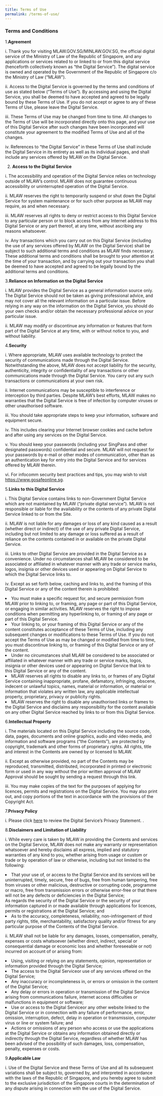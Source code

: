```yaml
---
title: Terms of Use
permalink: /terms-of-use/
---
```

### **Terms and Conditions**

1.**Agreement**

i. Thank you for visiting MLAW.GOV.SG/MINLAW.GOV.SG, the official digital service of the Ministry of Law of the Republic of Singapore, and any applications or services related to or linked to or from this digital service (henceforth collectively known as “the Digital Service”). The digital service is owned and operated by the Government of the Republic of Singapore c/o the Ministry of Law (“MLAW”).

ii. Access to the Digital Service is governed by the terms and conditions of use as stated below (“Terms of Use”). By accessing and using the Digital Service, you shall be deemed to have accepted and agreed to be legally bound by these Terms of Use. If you do not accept or agree to any of these Terms of Use, please leave the Digital Service.

iii. These Terms of Use may be changed from time to time. All changes to the Terms of Use will be incorporated directly onto this page, and your use of this Digital Service after such changes have been incorporated will constitute your agreement to the modified Terms of Use and all of the changes.

iv. References to “the Digital Service” in these Terms of Use shall include the Digital Service in its entirety as well as its individual pages, and shall include any services offered by MLAW on the Digital Service.  

2. **Access to the Digital Service**

i. The accessibility and operation of the Digital Service relies on technology outside of MLAW’s control. MLAW does not guarantee continuous accessibility or uninterrupted operation of the Digital Service.

ii. MLAW reserves the right to temporarily suspend or shut down the Digital Service for system maintenance or for such other purpose as MLAW may require, as and when necessary.

iii. MLAW reserves all rights to deny or restrict access to this Digital Service to any particular person or to block access from any Internet address to this Digital Service or any part thereof, at any time, without ascribing any reasons whatsoever.

iv. Any transactions which you carry out on this Digital Service (including the use of any services offered by MLAW on the Digital Service) shall be subject to such additional terms and conditions as MLAW finds necessary. These additional terms and conditions shall be brought to your attention at the time of your transaction, and by carrying out your transaction you shall be deemed to have accepted and agreed to be legally bound by the additional terms and conditions.

3.**Reliance on Information on the Digital Service**

i. MLAW provides the Digital Service as a general information source only. The Digital Service should not be taken as giving professional advice, and may not cover all the relevant information on a particular issue. Before relying in any way on the information on the Digital Service, you should do your own checks and/or obtain the necessary professional advice on your particular issue.

ii. MLAW may modify or discontinue any information or features that form part of the Digital Service at any time, with or without notice to you, and without liability.

4.**Security**

i. Where appropriate, MLAW uses available technology to protect the security of communications made through the Digital Service. Notwithstanding the above, MLAW does not accept liability for the security, authenticity, integrity or confidentiality of any transactions or other communications made through the Digital Service. You carry out any such transactions or communications at your own risk.

ii. Internet communications may be susceptible to interference or interception by third parties. Despite MLAW’s best efforts, MLAW makes no warranties that the Digital Service is free of infection by computer viruses or other unauthorised software.

iii. You should take appropriate steps to keep your information, software and equipment secure.

iv. This includes clearing your Internet browser cookies and cache before and after using any services on the Digital Service.

v. You should keep your passwords (including your SingPass and other designated passwords) confidential and secure. MLAW will not request for your passwords by e-mail or other modes of communication, other than as an authentication key for entry into the Digital Service and for services offered by MLAW therein.

vi. For infocomm security best practices and tips, you may wish to visit https://www.gosafeonline.sg.

5.**Links to this Digital Service**

i. This Digital Service contains links to non-Government Digital Service which are not maintained by MLAW (“private digital service”). MLAW is not responsible or liable for the availability or the contents of any private Digital Service linked to or from the Site.

ii. MLAW is not liable for any damages or loss of any kind caused as a result (whether direct or indirect) of the use of any private Digital Service, including but not limited to any damage or loss suffered as a result of reliance on the contents contained in or available on the private Digital Service.

iii. Links to other Digital Service are provided in the Digital Service as a convenience. Under no circumstances shall MLAW be considered to be associated or affiliated in whatever manner with any trade or service marks, logos, insignia or other devices used or appearing on Digital Service to which the Digital Service links to.

iv. Except as set forth below, caching and links to, and the framing of this Digital Service or any of the content therein is prohibited:

<li> You must make a specific request for, and secure permission from MLAW prior to linking to, or framing, any page or part of this Digital Service, or engaging in similar activities. MLAW reserves the right to impose conditions when permitting any hyperlinking to, or framing of any page or part of this Digital Service.</li>

<li>Your linking to, or your framing of this Digital Service or any of the content constitutes acceptance of these Terms of Use, including any subsequent changes or modifications to these Terms of Use. If you do not accept the Terms of Use as may be changed or modified from time to time, you must discontinue linking to, or framing of this Digital Service or any of the content.</li>

<li>Under no circumstances shall MLAW be considered to be associated or affiliated in whatever manner with any trade or service marks, logos, insignia or other devices used or appearing on Digital Service that link to this Digital Service or any of the content.</li>

<li>MLAW reserves all rights to disable any links to, or frames of any Digital Service containing inappropriate, profane, defamatory, infringing, obscene, indecent or unlawful topics, names, material or information, or material or information that violates any written law, any applicable intellectual property, proprietary, privacy or publicity rights.</li>

<li>MLAW reserves the right to disable any unauthorised links or frames to the Digital Service and disclaims any responsibility for the content available on any other Digital Service reached by links to or from this Digital Service.</li>  

6.**Intellectual Property**

i. The materials located on this Digital Service including the source code, data, pages, documents and online graphics, audio and video media, and information and software programs (“the Contents”), are protected by copyright, trademark and other forms of proprietary rights. All rights, title and interest in the Contents are owned by or licensed to MLAW.

ii. Except as otherwise provided, no part of the Contents may be reproduced, transmitted, distributed, incorporated in printed or electronic form or used in any way without the prior written approval of MLAW Approval should be sought by sending a request through this link.

iii. You may make copies of the text for the purposes of applying for licences, permits and registrations on the Digital Service. You may also print out, and copy portions of the text in accordance with the provisions of the Copyright Act.

7.**Privacy Policy**

i. Please click [here](mlaw-ccpit-staging.netlify.app/privacy/) to review the Digital Service’s Privacy Statement. .

8.**Disclaimers and Limitation of Liability**

i. While every care is taken by MLAW in providing the Contents and services on the Digital Service, MLAW does not make any warranty or representation whatsoever and hereby disclaims all express, implied and statutory warranties of any kind to you, whether arising from usage or custom or trade or by operation of law or otherwise, including but not limited to the following:

<li>That your use of, or access to the Digital Service and its services will be uninterrupted, timely, secure, free of bugs, free from human tampering, free from viruses or other malicious, destructive or corrupting code, programme or macro, free from transmission errors or otherwise error-free or that there will not be any defects or deficiencies in the Digital Service;</li>

</li>As regards the security of the Digital Service or the security of your information captured in or made available through applications for licences, permits or registrations at the Digital Service; and</li>

<li>As to the accuracy, completeness, reliability, non-infringement of third party rights, title, merchantability, satisfactory quality and/or fitness for any particular purpose of the Contents of the Digital Service.</li>

ii. MLAW shall not be liable for any damages, losses, compensation, penalty, expenses or costs whatsoever (whether direct, indirect, special or consequential damage or economic loss and whether foreseeable or not) incurred on account of or arising from:

<li>Using, visiting or relying on any statements, opinion, representation or information provided through the Digital Service;</li>

<li>The access to the Digital Serviceor use of any services offered on the Digital Service;</li>

<li>Any inaccuracy or incompleteness in, or errors or omission in the content of the Digital Service;</li>

<li>Any delay or errors in operation or transmission of the Digital Service arising from communications failure, internet access difficulties or malfunctions in equipment or software;</li>

<li>Use or access to the Digital Serviceor any other website linked to the Digital Service or in connection with any failure of performance, error, omission, interruption, defect, delay in operation or transmission, computer virus or line or system failure; and</li>

<li>Actions or omissions of any person who access or use the applications at the Digital Service or obtains any information obtained directly or indirectly through the Digital Service, regardless of whether MLAW has been advised of the possibility of such damages, loss, compensation, penalty, expenses or costs.</li>  

9.**Applicable Law**

i. Use of the Digital Service and these Terms of Use and all its subsequent variations shall be subject to, governed by, and interpreted in accordance with the laws of the Republic of Singapore, and you hereby agree to submit to the exclusive jurisdiction of the Singapore courts in the determination of any dispute arising in connection with the use of the Digital Service.



